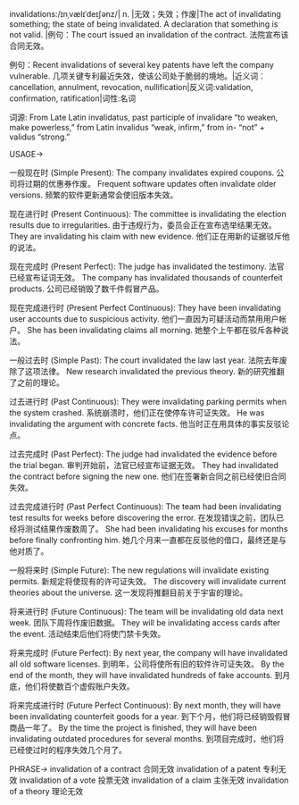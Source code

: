invalidations:/ɪnˌvælɪˈdeɪʃənz/| n. |无效；失效；作废|The act of invalidating something; the state of being invalidated.  A declaration that something is not valid. |例句：The court issued an invalidation of the contract. 法院宣布该合同无效。

例句：Recent invalidations of several key patents have left the company vulnerable.  几项关键专利最近失效，使该公司处于脆弱的境地。|近义词：cancellation, annulment, revocation, nullification|反义词:validation, confirmation, ratification|词性:名词

词源: From Late Latin invalidatus, past participle of invalidare “to weaken, make powerless,” from Latin invalidus “weak, infirm,” from in- “not” + validus “strong.”

USAGE->

一般现在时 (Simple Present):
The company invalidates expired coupons.  公司将过期的优惠券作废。
Frequent software updates often invalidate older versions. 频繁的软件更新通常会使旧版本失效。


现在进行时 (Present Continuous):
The committee is invalidating the election results due to irregularities. 由于违规行为，委员会正在宣布选举结果无效。
They are invalidating his claim with new evidence.  他们正在用新的证据驳斥他的说法。


现在完成时 (Present Perfect):
The judge has invalidated the testimony. 法官已经宣布证词无效。
The company has invalidated thousands of counterfeit products. 公司已经销毁了数千件假冒产品。


现在完成进行时 (Present Perfect Continuous):
They have been invalidating user accounts due to suspicious activity. 他们一直因为可疑活动而禁用用户帐户。
She has been invalidating claims all morning. 她整个上午都在驳斥各种说法。


一般过去时 (Simple Past):
The court invalidated the law last year. 法院去年废除了这项法律。
New research invalidated the previous theory.  新的研究推翻了之前的理论。


过去进行时 (Past Continuous):
They were invalidating parking permits when the system crashed. 系统崩溃时，他们正在使停车许可证失效。
He was invalidating the argument with concrete facts. 他当时正在用具体的事实反驳论点。


过去完成时 (Past Perfect):
The judge had invalidated the evidence before the trial began.  审判开始前，法官已经宣布证据无效。
They had invalidated the contract before signing the new one. 他们在签署新合同之前已经使旧合同失效。


过去完成进行时 (Past Perfect Continuous):
The team had been invalidating test results for weeks before discovering the error.  在发现错误之前，团队已经将测试结果作废数周了。
She had been invalidating his excuses for months before finally confronting him. 她几个月来一直都在反驳他的借口，最终还是与他对质了。


一般将来时 (Simple Future):
The new regulations will invalidate existing permits. 新规定将使现有的许可证失效。
The discovery will invalidate current theories about the universe.  这一发现将推翻目前关于宇宙的理论。


将来进行时 (Future Continuous):
The team will be invalidating old data next week.  团队下周将作废旧数据。
They will be invalidating access cards after the event. 活动结束后他们将使门禁卡失效。


将来完成时 (Future Perfect):
By next year, the company will have invalidated all old software licenses.  到明年，公司将使所有旧的软件许可证失效。
By the end of the month, they will have invalidated hundreds of fake accounts.  到月底，他们将使数百个虚假账户失效。


将来完成进行时 (Future Perfect Continuous):
By next month, they will have been invalidating counterfeit goods for a year.  到下个月，他们将已经销毁假冒商品一年了。
By the time the project is finished, they will have been invalidating outdated procedures for several months.  到项目完成时，他们将已经使过时的程序失效几个月了。



PHRASE->
invalidation of a contract 合同无效
invalidation of a patent 专利无效
invalidation of a vote 投票无效
invalidation of a claim  主张无效
invalidation of a theory  理论无效
